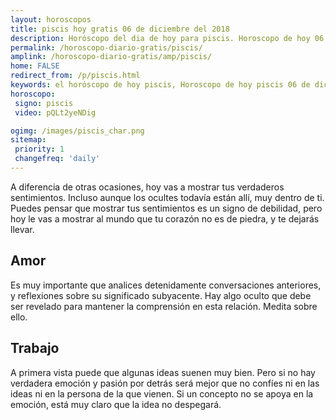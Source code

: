 ```yaml
---
layout: horoscopos
title: piscis hoy gratis 06 de diciembre del 2018 
description: Horóscopo del dia de hoy para piscis. Horoscopo de hoy 06 de diciembre del 2018. Las predicciones de amor, trabajo, vida personal gratis.
permalink: /horoscopo-diario-gratis/piscis/
amplink: /horoscopo-diario-gratis/amp/piscis/
home: FALSE
redirect_from: /p/piscis.html
keywords: el horóscopo de hoy piscis, Horoscopo de hoy piscis 06 de diciembre del 2018,horóscopo del día,horoscopo del dia de hoy,horoscopo de hoy,horoscopo de hoy piscis,piscis hoy,signos zodiacales,horóscopo de hoy,horoscopos de hoy,horoscopo piscis hoy,horoscopo de piscis de hoy,horóscopo de hoy piscis,horoscopos,piscis de hoy,los horoscopos de hoy,piscis de hoy,piscis 06 de diciembre del 2018,signos zodiacales 2018, el horoscopo de hoy
horoscopo:
 signo: piscis
 video: pQLt2yeNDig

ogimg: /images/piscis_char.png
sitemap:
 priority: 1
 changefreq: 'daily'
---
```



A diferencia de otras ocasiones, hoy vas a mostrar tus verdaderos sentimientos. Incluso aunque los ocultes todavía están allí, muy dentro de ti. Puedes pensar que mostrar tus sentimientos es un signo de debilidad, pero hoy le vas a mostrar al mundo que tu corazón no es de piedra, y te dejarás llevar.

## Amor

Es muy importante que analices detenidamente conversaciones anteriores, y reflexiones sobre su significado subyacente. Hay algo oculto que debe ser revelado para mantener la comprensión en esta relación. Medita sobre ello.

## Trabajo

A primera vista puede que algunas ideas suenen muy bien. Pero si no hay verdadera emoción y pasión por detrás será mejor que no confíes ni en las ideas ni en la persona de la que vienen. Si un concepto no se apoya en la emoción, está muy claro que la idea no despegará.
